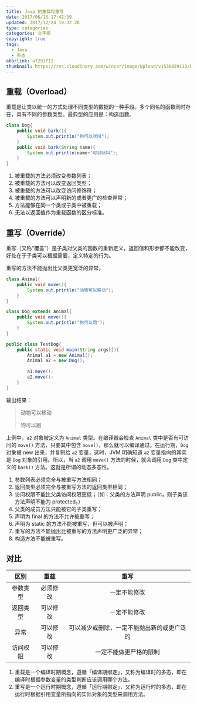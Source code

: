 ```yaml
---
title: Java 的重载和重写
date: 2017/06/16 17:42:39
updated: 2017/12/24 19:32:28
type: categories
categories: 文字阁
copyright: true
tags:
  - Java
  - 多态
abbrlink: af291f12
thumbnail: https://res.cloudinary.com/wincer/image/upload/v1530859113/blog/reload_and_rewrite/cover.png
---
```


## 重载（Overload）

重载是让类以统一的方式处理不同类型的数据的一种手段。多个同名的函数同时存在，具有不同的参数类型。最典型的应用是：构造函数。

```java
class Dog{
    public void bark(){
        System.out.println("狗可以吠叫");
    }
    public void bark(String name){
        System.out.println(name+"可以吠叫");
    }
}
```

<!-- more -->

1. 被重载的方法必须改变参数列表；
2. 被重载的方法可以改变返回类型；
3. 被重载的方法可以改变访问修饰符；
4. 被重载的方法可以声明新的或者更广的检查异常；
5. 方法能够在同一个类或子类中被重载；
6. 无法以返回值作为重载函数的区分标准。

## 重写（Override）

重写（又称“覆盖”）是子类对父类的函数的重新定义，返回值和形参都不能改变，好处在于子类可以根据需要，定义特定的行为。

重写的方法不能抛出比父类更宽泛的异常。

```java
class Animal{
    public void move(){
        System.out.println("动物可以移动");
    }
}

class Dog extends Animal{
    public void move(){
        System.out.println("狗可以跑");
    }
}

public class TestDog{
    public static void main(String args[]){
        Animal a1 = new Animal();
        Animal a2 = new Dog();		
        
        a1.move();
        a2.move();
    }
}
```

输出结果：

>动物可以移动
>
>狗可以跑

上例中，`a2` 对象被定义为 `Animal` 类型。在编译器会检查 `Animal` 类中是否有可访问的 `move()` 方法，只要其中包含 `move()`，那么就可以编译通过。在运行期，`Dog` 对象被 new 出来，并复制给 `a2` 变量，这时，JVM 明确知道 `a2` 变量指向的其实是 `Dog` 对象的引用。所以，当 `a2` 调用 `move()` 方法的时候，就会调用 `Dog` 类中定义的 `bark()` 方法。这就是所谓的动态多态性。

1. 参数列表必须完全与被重写方法相同；
2. 返回类型必须完全与被重写方法的返回类型相同；
3. 访问权限不能比父类访问权限更低；（如：父类的方法声明 public，则子类该方法声明不能为 protected。）
4. 父类的成员方法只能被它的子类重写；
5. 声明为 final 的方法不允许被重写；
6. 声明为 static 的方法不能被重写，但可以被声明；
7. 重写的方法不能抛出比被重写的方法声明更广泛的异常；
8. 构造方法不能被重写。

## 对比

|  区别  |  重载  |          重写           |
| :--: | :--: | :-------------------: |
| 参数类型 | 必须修改 |        一定不能修改         |
| 返回类型 | 可以修改 |        一定不能修改         |
|  异常  | 可以修改 | 可以减少或删除，一定不能抛出新的或更广泛的 |
| 访问权限 | 可以修改 |      一定不能做更严格的限制      |

1. 重载是一个编译时期概念，遵循「编译期绑定」，又称为编译时的多态，即在编译时根据参数变量的类型判断应该调用哪个方法。
2. 重写是一个运行时期概念，遵循「运行期绑定」，又称为运行时的多态，即在运行时根据引用变量所指向的实际对象的类型来调用方法。

